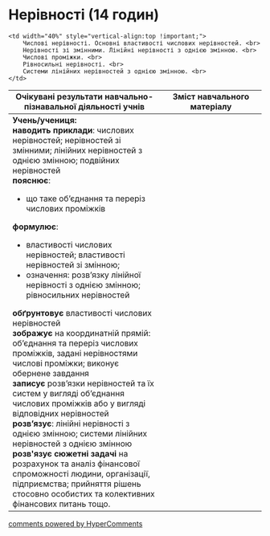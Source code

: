 <div id="hypercomments_widget" class="js-hypercomments-widget invisible"></div>

# Нерівності (14 годин)

<table>
  <tr>
    <td width="60%" align="center"><b>Очікувані результати навчально-пізнавальної діяльності учнів</b>
    </td>
    <td width="40%" align="center"><b>Зміст навчального матеріалу</b>
    </td>
  </tr>
<tbody>
	<tr>
		<td width="60%" style="vertical-align:top !important;">
			<b>Учень/учениця:</b> <br>
			<b>наводить приклади</b>: числових нерівностей; нерівностей зі змінними; лінійних нерівностей з однією змінною; подвійних нерівностей <br>
			<b>пояснює</b>:
			<ul><li>що таке об’єднання та переріз числових проміжків</li></ul>
			<b>формулює</b>:
			<ul>
				<li>властивості числових нерівностей; властивості нерівностей зі змінною;</li>
				<li>означення: розв’язку лінійної нерівності з однією змінною; рівносильних нерівностей</li>
			</ul>
			<b>обґрунтовує</b> властивості числових нерівностей <br>
			<b>зображує</b> на координатній прямій: об’єднання та переріз числових проміжків, задані нерівностями числові проміжки; виконує обернене завдання <br>
			<b>записує</b> розв’язки нерівностей та їх систем у вигляді об’єднання числових проміжків або у вигляді відповідних нерівностей <br>
			<b>розв’язує</b>: лінійні нерівності з однією змінною; системи лінійних нерівностей з однією змінною <br>
			<b>розв'язує сюжетні задачі</b> на розрахунок та аналіз фінансової спроможності людини, організації, підприємства; прийняття рішень стосовно особистих та колективних фінансових питань тощо.
		</td>

	<td width="40%" style="vertical-align:top !important;">
		Числові нерівності. Основні властивості числових нерівностей. <br>
		Нерівності зі змінними. Лінійні нерівності з однією змінною. <br>
		Числові проміжки. <br>
		Рівносильні нерівності. <br>
		Системи лінійних нерівностей з однією змінною. <br>
	</td>
  </tr>
</tbody>
</table>

<div class="js-hypercomments-container">
<a href="http://hypercomments.com" class="hc-link" title="comments widget">comments powered by HyperComments</a>
</div>